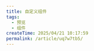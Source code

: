 ```yaml
---
title: 自定义组件
tags:
  - 预览
  - 组件
createTime: 2025/04/21 10:17:59
permalink: /article/uq7w7tb5/
---
```


<CustomComponent />
